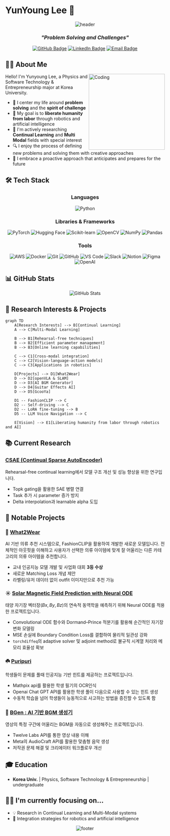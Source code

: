 # YunYoung Lee 👋

<div align="center">
  
  ![header](https://capsule-render.vercel.app/api?type=waving&color=gradient&height=300&section=header&text=YunYoung%20Lee&fontSize=90)

  ### *"Problem Solving and Challenges"*
  
  [![GitHub Badge](https://img.shields.io/badge/GitHub-181717?style=flat-square&logo=GitHub&logoColor=white)](https://github.com/yunyounglee99)
  [![LinkedIn Badge](https://img.shields.io/badge/LinkedIn-0A66C2?style=flat-square&logo=LinkedIn&logoColor=white)](https://www.linkedin.com/)
  [![Email Badge](https://img.shields.io/badge/Email-EA4335?style=flat-square&logo=Gmail&logoColor=white)](mailto:kembel0116@gmail.com)

</div>

## 🧑‍💻 About Me

<img align="right" alt="Coding" width="240" src="https://media.giphy.com/media/v1.Y2lkPTc5MGI3NjExcXk3cnFyanl3OGFnM3Z5MGpwcmxsczAzZDY3NGQ1ZGlnN3lvaGZqbCZlcD12MV9pbnRlcm5hbF9naWZfYnlfaWQmY3Q9Zw/qgQUggAC3Pfv687qPC/giphy.gif">

Hello! I'm Yunyoung Lee, a Physics and Software Technology & Entrepreneurship major at Korea University.

- 🎯 I center my life around **problem solving** and the **spirit of challenge**
- 🤖 My goal is to **liberate humanity from labor** through robotics and artificial intelligence
- 🧠 I'm actively researching **Continual Learning** and **Multi Modal** fields with special interest
- 🔍 I enjoy the process of defining new problems and solving them with creative approaches
- 🚀 I embrace a proactive approach that anticipates and prepares for the future

## 🛠️ Tech Stack

<div align="center">

### Languages
<p>
  <img src="https://img.shields.io/badge/Python-3776AB?style=for-the-badge&logo=python&logoColor=white" alt="Python"/>
</p>

### Libraries & Frameworks
<p>
  <img src="https://img.shields.io/badge/PyTorch-EE4C2C?style=for-the-badge&logo=pytorch&logoColor=white" alt="PyTorch"/>
  <img src="https://img.shields.io/badge/Hugging_Face-FFD21E?style=for-the-badge&logo=huggingface&logoColor=black" alt="Hugging Face"/>
  <img src="https://img.shields.io/badge/scikit_learn-F7931E?style=for-the-badge&logo=scikit-learn&logoColor=white" alt="Scikit-learn"/>
  <img src="https://img.shields.io/badge/OpenCV-5C3EE8?style=for-the-badge&logo=opencv&logoColor=white" alt="OpenCV"/>
  <img src="https://img.shields.io/badge/NumPy-013243?style=for-the-badge&logo=numpy&logoColor=white" alt="NumPy"/>
  <img src="https://img.shields.io/badge/Pandas-150458?style=for-the-badge&logo=pandas&logoColor=white" alt="Pandas"/>
</p>

### Tools
<p>
  <img src="https://img.shields.io/badge/AWS-232F3E?style=for-the-badge&logo=amazonaws&logoColor=white" alt="AWS"/>
  <img src="https://img.shields.io/badge/Docker-2496ED?style=for-the-badge&logo=docker&logoColor=white" alt="Docker"/>
  <img src="https://img.shields.io/badge/Git-F05032?style=for-the-badge&logo=git&logoColor=white" alt="Git"/>
  <img src="https://img.shields.io/badge/GitHub-181717?style=for-the-badge&logo=github&logoColor=white" alt="GitHub"/>
  <img src="https://img.shields.io/badge/VS_Code-007ACC?style=for-the-badge&logo=visualstudiocode&logoColor=white" alt="VS Code"/>
  <img src="https://img.shields.io/badge/Slack-4A154B?style=for-the-badge&logo=slack&logoColor=white" alt="Slack"/>
  <img src="https://img.shields.io/badge/Notion-000000?style=for-the-badge&logo=notion&logoColor=white" alt="Notion"/>
  <img src="https://img.shields.io/badge/Figma-F24E1E?style=for-the-badge&logo=figma&logoColor=white" alt="Figma"/>
  <img src="https://img.shields.io/badge/OpenAI-412991?style=for-the-badge&logo=openai&logoColor=white" alt="OpenAI"/>
</p>
</div>

## 📊 GitHub Stats

<div align="center">
  <img src="https://github-readme-stats.vercel.app/api?username=yunyounglee99&show_icons=true&theme=radical" alt="GitHub Stats" />
</div>

## 🔬 Research Interests & Projects

```mermaid
graph TD
    A[Research Interests] --> B[Continual Learning]
    A --> C[Multi-Modal Learning]
    
    B --> B1[Rehearsal-free techniques]
    B --> B2[Efficient parameter management]
    B --> B3[Online learning capabilities]
    
    C --> C1[Cross-modal integration]
    C --> C2[Vision-language-action models]
    C --> C3[Applications in robotics]
    
    D[Projects] --> D1[What2Wear]
    D --> D2[openVLA & SLAM]
    D --> D3[AI BGM Generator]
    D --> D4[Guitar Effects AI]
    D --> D5[GcooYa]
    
    D1 -- FashionCLIP --> C
    D2 -- Self-driving --> C
    D2 -- LoRA fine-tuning --> B
    D5 -- LLM Voice Navigation --> C
    
    E[Vision] --> E1[Liberating humanity from labor through robotics and AI]
```

## 📚 Current Research

### [CSAE (Continual Sparse AutoEncoder)](https://github.com/yunyounglee99/CSAE)
Rehearsal-free continual learning에서 모델 구조 개선 및 성능 향상을 위한 연구입니다.
- Topk gating을 활용한 SAE 병렬 연결
- Task 추가 시 parameter 증가 방지
- Delta interpolation과 learnable alpha 도입

## 🚀 Notable Projects

### 👕 [What2Wear](https://github.com/yunyounglee99/What2Wear)
AI 기반 의류 추천 시스템으로, FashionCLIP을 활용하여 개발한 새로운 모델입니다. 전체적인 아웃핏을 이해하고 사용자가 선택한 의류 아이템에 맞게 잘 어울리는 다른 카테고리의 의류 아이템을 추천합니다.
- 교내 인공지능 모델 개발 및 사업화 대회 **3등 수상**
- 새로운 Matching Loss 개념 제안
- 라벨링/유저 데이터 없이 outfit 이미지만으로 추천 가능

### ☀️ [Solar Magnetic Field Prediction with Neural ODE](https://github.com/yunyounglee99/Solar_Flare_Prediction-neuralODE)  
태양 자기장 벡터장$(Bx, By, Bz)$의 연속적 동역학을 예측하기 위해 Neural ODE를 적용한 프로젝트입니다.
- Convolutional ODE 함수와 Dormand–Prince 적분기를 활용해 순간적인 자기장 변화 모델링  
- MSE 손실에 Boundary Condition Loss를 결합하여 물리적 일관성 강화  
- `torchdiffeq`의 adaptive solver 및 adjoint method로 불규칙 시계열 처리와 메모리 효율성 확보  

### ☘️ [Puripuri](https://github.com/yunyounglee99/puripuri)
학생들이 문제를 풀때 인공지능 기반 힌트를 제공하는 프로젝트입니다.
- Mathpix api를 활용한 학생 필기의 OCR인식
- Openai Chat GPT API를 활용한 학생 풀이 다음으로 사용할 수 있는 힌트 생성
- 수동적 학습을 넘어 학생들이 능동적으로 사고하는 방법을 증진할 수 있도록 함

### 🎵 [BGen : AI 기반 BGM 생성기](https://github.com/yunyounglee99/BGen)
영상의 특정 구간에 어울리는 BGM을 자동으로 생성해주는 프로젝트입니다.
- Twelve Labs API를 통한 영상 내용 이해
- Meta의 AudioCraft API를 활용한 맞춤형 음악 생성
- 저작권 문제 해결 및 크리에이터 워크플로우 개선


## 🎓 Education

- **Korea Univ.** | Physics, Software Technology & Entrepreneurship | undergraduate

## 👨‍💻 I'm currently focusing on...

- 💡 Research in Continual Learning and Multi-Modal systems
- 🤖 Integration strategies for robotics and artificial intelligence

<div align="center">
  
  ![footer](https://capsule-render.vercel.app/api?type=waving&color=gradient&height=200&section=footer)
  
</div>
